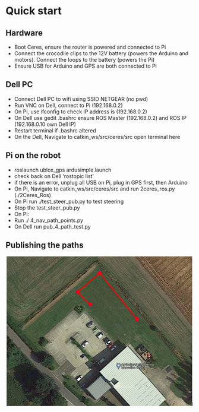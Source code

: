 # Quick start 
## Hardware
- Boot Ceres, ensure the router is powered and connected to Pi
- Connect the crocodile clips to the 12V battery (powers the Arduino and motors). Connect the loops to the battery (powers the Pi)
- Ensure USB for Arduino and GPS are both connected to Pi
## Dell PC
- Connect  Dell PC to wifi using SSID NETGEAR (no pwd)
- Run VNC on Dell, connect to Pi (192.168.0.2)
- On Pi, use ifconfig to check IP address is (192.168.0.2)
- On Dell use gedit .bashrc ensure ROS Master (192.168.0.2) and ROS IP  (192.168.0.10 own Dell IP)
- Restart terminal if .bashrc altered
- On the Dell, Navigate to catkin_ws/src/ceres/src open terminal here
## Pi on the robot
- roslaunch ublox_gps ardusimple.launch
- check back on Dell ‘rostopic list’
- if there is an error, unplug all USB on Pi, plug in GPS first, then Arduino
- On Pi, Navigate to catkin_ws/src/ceres/src and run 2ceres_ros.py (./2Ceres_Ros)
- On Pi run ./test_steer_pub.py to test steering
- Stop the test_steer_pub.py
- On Pi:
- Run ./ 4_nav_path_points.py
- On Dell run pub_4_path_test.py
## Publishing the paths
![Paths](pubpaths.png)
